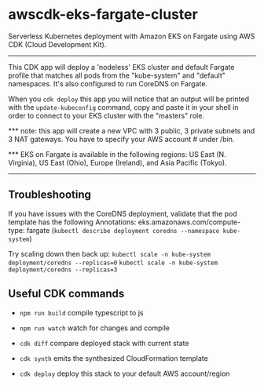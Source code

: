 # awscdk-eks-fargate-cluster

Serverless Kubernetes deployment with Amazon EKS on Fargate using AWS CDK (Cloud Development Kit).

---

This CDK app will deploy a 'nodeless' EKS cluster and default Fargate profile that matches all pods from the "kube-system" and "default"
namespaces. It's also configured to run CoreDNS on Fargate.

When you `cdk deploy` this app you will notice that an output will be printed with the `update-kubeconfig` command, copy and paste it in your shell in order to connect to your EKS cluster with the "masters" role.

\*\*\* note: this app will create a new VPC with 3 public, 3 private subnets and 3 NAT gateways. You have to specify your AWS account # under /bin.

\*\*\* EKS on Fargate is available in the following regions: US East (N. Virginia), US East (Ohio), Europe (Ireland), and Asia Pacific (Tokyo).

---

## Troubleshooting

If you have issues with the CoreDNS deployment, validate that the pod template has the following Annotations:
eks.amazonaws.com/compute-type: fargate
(`kubectl describe deployment coredns --namespace kube-system`)

Try scaling down then back up:
`kubectl scale -n kube-system deployment/coredns --replicas=0`
`kubectl scale -n kube-system deployment/coredns --replicas=3`

## Useful CDK commands

- `npm run build` compile typescript to js
- `npm run watch` watch for changes and compile

- `cdk diff` compare deployed stack with current state
- `cdk synth` emits the synthesized CloudFormation template
- `cdk deploy` deploy this stack to your default AWS account/region

